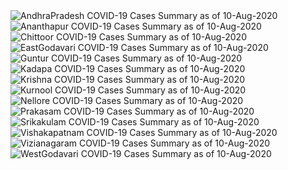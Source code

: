 
<img src="https://deepuhub.github.io/COVID-19/GraphsGenerated/10-Aug-2020/Last24Hrs_AndhraPradesh_10-Aug-2020.jpg" alt="AndhraPradesh COVID-19 Cases Summary as of 10-Aug-2020">
 <br>
<img src="https://deepuhub.github.io/COVID-19/GraphsGenerated/10-Aug-2020/Last24Hrs_Ananthapur_10-Aug-2020.jpg" alt="Ananthapur COVID-19 Cases Summary as of 10-Aug-2020">
 <br>
<img src="https://deepuhub.github.io/COVID-19/GraphsGenerated/10-Aug-2020/Last24Hrs_Chittoor_10-Aug-2020.jpg" alt="Chittoor COVID-19 Cases Summary as of 10-Aug-2020">
 <br>
<img src="https://deepuhub.github.io/COVID-19/GraphsGenerated/10-Aug-2020/Last24Hrs_EastGodavari_10-Aug-2020.jpg" alt="EastGodavari COVID-19 Cases Summary as of 10-Aug-2020">
 <br>
<img src="https://deepuhub.github.io/COVID-19/GraphsGenerated/10-Aug-2020/Last24Hrs_Guntur_10-Aug-2020.jpg" alt="Guntur COVID-19 Cases Summary as of 10-Aug-2020">
 <br>
<img src="https://deepuhub.github.io/COVID-19/GraphsGenerated/10-Aug-2020/Last24Hrs_Kadapa_10-Aug-2020.jpg" alt="Kadapa COVID-19 Cases Summary as of 10-Aug-2020">
 <br>
<img src="https://deepuhub.github.io/COVID-19/GraphsGenerated/10-Aug-2020/Last24Hrs_Krishna_10-Aug-2020.jpg" alt="Krishna COVID-19 Cases Summary as of 10-Aug-2020">
 <br>
<img src="https://deepuhub.github.io/COVID-19/GraphsGenerated/10-Aug-2020/Last24Hrs_Kurnool_10-Aug-2020.jpg" alt="Kurnool COVID-19 Cases Summary as of 10-Aug-2020">
 <br>
<img src="https://deepuhub.github.io/COVID-19/GraphsGenerated/10-Aug-2020/Last24Hrs_Nellore_10-Aug-2020.jpg" alt="Nellore COVID-19 Cases Summary as of 10-Aug-2020">
 <br>
<img src="https://deepuhub.github.io/COVID-19/GraphsGenerated/10-Aug-2020/Last24Hrs_Prakasam_10-Aug-2020.jpg" alt="Prakasam COVID-19 Cases Summary as of 10-Aug-2020">
 <br>
<img src="https://deepuhub.github.io/COVID-19/GraphsGenerated/10-Aug-2020/Last24Hrs_Srikakulam_10-Aug-2020.jpg" alt="Srikakulam COVID-19 Cases Summary as of 10-Aug-2020">
 <br>
<img src="https://deepuhub.github.io/COVID-19/GraphsGenerated/10-Aug-2020/Last24Hrs_Vishakapatnam_10-Aug-2020.jpg" alt="Vishakapatnam COVID-19 Cases Summary as of 10-Aug-2020">
 <br>
<img src="https://deepuhub.github.io/COVID-19/GraphsGenerated/10-Aug-2020/Last24Hrs_Vizianagaram_10-Aug-2020.jpg" alt="Vizianagaram COVID-19 Cases Summary as of 10-Aug-2020">
 <br>
<img src="https://deepuhub.github.io/COVID-19/GraphsGenerated/10-Aug-2020/Last24Hrs_WestGodavari_10-Aug-2020.jpg" alt="WestGodavari COVID-19 Cases Summary as of 10-Aug-2020">
 <br> 